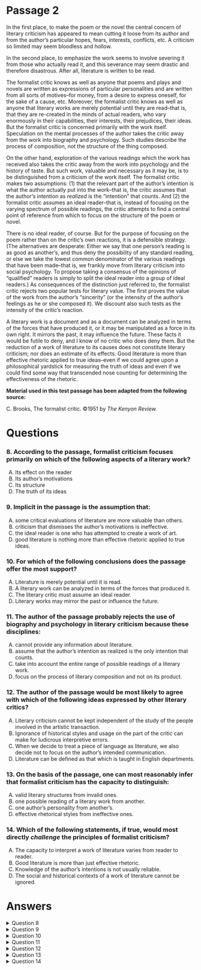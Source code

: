 # Passage 2
In the first place, to make the poem or the novel the central concern of literary criticism has appeared to mean cutting it loose from its author and from the author’s particular hopes, fears, interests, conflicts, etc. A criticism so limited may seem bloodless and hollow.

In the second place, to emphasize the work seems to involve severing it from those who actually read it, and this severance may seem drastic and therefore disastrous. After all, literature is written to be read.

The formalist critic knows as well as anyone that poems and plays and novels are written as expressions of particular personalities and are written from all sorts of motives–for money, from a desire to express oneself, for the sake of a cause, etc. Moreover, the formalist critic knows as well as anyone that literary works are merely potential until they are read–that is, that they are re-created in the minds of actual readers, who vary enormously in their capabilities, their interests, their prejudices, their ideas. But the formalist critic is concerned primarily with the work itself. Speculation on the mental processes of the author takes the critic away from the work into biography and psychology. Such studies describe the process of composition, not the structure of the thing composed.

On the other hand, exploration of the various readings which the work has received also takes the critic away from the work into psychology and the history of taste. But such work, valuable and necessary as it may be, is to be distinguished from a criticism of the work itself. The formalist critic makes two assumptions: (1) that the relevant part of the author’s intention is what the author actually put into the work–that is, the critic assumes that the author’s intention as *realized* is the “intention” that counts. And (2) the formalist critic assumes an ideal reader–that is, instead of focusing on the varying spectrum of possible readings, the critic attempts to find a central point of reference from which to focus on the structure of the poem or novel.

There is no ideal reader, of course. But for the purpose of focusing on the poem rather than on the critic’s own reactions, it is a defensible strategy. (The alternatives are desperate: Either we say that one person’s reading is as good as another’s, and thus deny the possibility of any standard reading, or else we take the lowest common denominator of the various readings that have been made–that is, we frankly move from literary criticism into social psychology. To propose taking a consensus of the opinions of “qualified” readers is simply to split the ideal reader into a group of ideal readers.) As consequences of the distinction just referred to, the formalist critic rejects two popular tests for literary value. The first proves the value of the work from the author’s “sincerity” (or the intensity of the author’s feelings as he or she composed it). We discount also such tests as the intensity of the critic’s reaction.

A literary work is a document and as a document can be analyzed in terms of the forces that have produced it, or it may be manipulated as a force in its own right. It mirrors the past, it may influence the future. These facts it would be futile to deny, and I know of no critic who does deny them. But the reduction of a work of literature to its causes does not constitute literary criticism; nor does an estimate of its effects. Good literature is more than effective rhetoric applied to true ideas–even if we could agree upon a philosophical yardstick for measuring the truth of ideas and even if we could find some way that transcended nose counting for determining the effectiveness of the rhetoric.

**Material used in this test passage has been adapted from the following source:**

C. Brooks, The formalist critic. ©1951 by *The Kenyon Review.*

# Questions
### 8. According to the passage, formalist criticism focuses primarily on which of the following aspects of a literary work?
<ol type="A">
  <li>Its effect on the reader</li>
  <li>Its author’s motivations</li>
  <li>Its structure</li>
  <li>The truth of its ideas</li>
</ol>

### 9. Implicit in the passage is the assumption that:
<ol type="A">
  <li>some critical evaluations of literature are more valuable than others.</li>
  <li>criticism that dismisses the author’s motivations is ineffective.</li>
  <li>the ideal reader is one who has attempted to create a work of art.</li>
  <li>good literature is nothing more than effective rhetoric applied to true ideas.</li>
</ol>

### 10. For which of the following conclusions does the passage offer the most support?
<ol type="A">
  <li>Literature is merely potential until it is read.</li>
  <li>A literary work can be analyzed in terms of the forces that produced it.</li>
  <li>The literary critic must assume an ideal reader.</li>
  <li>Literary works may mirror the past or influence the future.</li>
</ol>

### 11. The author of the passage probably rejects the use of biography and psychology in literary criticism because these disciplines:
<ol type="A">
  <li>cannot provide any information about literature.</li>
  <li>assume that the author’s intention as realized is the only intention that counts.</li>
  <li>take into account the entire range of possible readings of a literary work.</li>
  <li>focus on the process of literary composition and not on its product.</li>
</ol>

### 12. The author of the passage would be most likely to agree with which of the following ideas expressed by other literary critics?
<ol type="A">
  <li>Literary criticism cannot be kept independent of the study of the people involved in the artistic transaction.</li>
  <li>Ignorance of historical styles and usage on the part of the critic can make for ludicrous interpretive errors.</li>
  <li>When we decide to treat a piece of language as literature, we also decide not to focus on the author’s intended communication.</li>
  <li>Literature can be defined as that which is taught in English departments.</li>
</ol>

### 13. On the basis of the passage, one can most reasonably infer that formalist criticism has the capacity to distinguish:
<ol type="A">
  <li>valid literary structures from invalid ones.</li>
  <li>one possible reading of a literary work from another.</li>
  <li>one author’s personality from another’s.</li>
  <li>effective rhetorical styles from ineffective ones.</li>
</ol>

### 14. Which of the following statements, if true, would most directly *challenge* the principles of formalist criticism?
<ol type="A">
  <li>The capacity to interpret a work of literature varies from reader to reader.</li>
  <li>Good literature is more than just effective rhetoric.</li>
  <li>Knowledge of the author’s intentions is not usually reliable.</li>
  <li>The social and historical contexts of a work of literature cannot be ignored.</li>
</ol>

# Answers
<details>
  <summary>Question 8</summary>
  <b>Solution</b>: The correct answer is <b>C</b>.

  <ol type="A">
    <li>The passage states that “instead of focusing on the varying spectrum of possible readings, the [formalist] critic attempts to find a central point of reference from which to focus on the structure of the poem or novel”.</li>
    <li>The passage argues that “speculation on the mental processes of the author [describes] the process of composition, not the structure of the thing composed” and therefore that “the reduction of a work of literature to its causes does not constitute literary criticism”.</li>
    <li>According to the passage, “the formalist critic is concerned primarily with the work itself . . . the structure of the thing composed”.</li>
    <li>The formalist critic’s stated concern with aesthetic criteria (see <i>rationale C</i>) implies less concern with the truthfulness of literary content, as does the assertion that “good literature is more than effective rhetoric applied to true ideas–even if we could agree upon a philosophical yardstick for measuring the truth of ideas”.</li>
  </ol>
</details>

<details>
  <summary>Question 9</summary>
  <b>Solution</b>: The correct answer is <b>A</b>.

  <ol type="A">
    <li>The assumption that critical evaluations focused on structural aspects of a work are more valuable than are those focused on its author or its readers is evident in the assertion that “the reduction of a work of literature to its causes does not constitute literary criticism; nor does an estimate of its effects”.</li>
    <li>In defending the decision by formalist critics not to speculate on the mental processes of authors, the passage states that “the formalist critic knows as well as anyone that poems and plays and novels are written as expressions of particular personalities and are written from all sorts of motives”. Neither this statement nor any in the passage suggests that criticism that disregards motivation is ineffective.</li>
    <li>Since the evocation of an ideal reader is only a strategy in the critic’s attempt to focus on the structure of a work rather than on the critic’s personal responses to it, the passage assumes no characteristics of the ideal reader.</li>
    <li>The statement that “good literature is more than effective rhetoric applied to true ideas” excludes this interpretation.</li>
  </ol>
</details>

<details>
  <summary>Question 10</summary>
  <b>Solution</b>: The correct answer is <b>C</b>.

  <ol type="A">
    <li>The statement that literary works are merely potential until they are read requires no support; it is a truism that “the formalist critic knows as well as anyone”.</li>
    <li>The conclusion that a literary work can be analyzed in terms of the forces that produced it is presented as self-evident, because it is true of any document.</li>
    <li>The need to evaluate literature from the perspective of an ideal reader, which is presented as one of two premises of formalist criticism, is supported by the argument that the alternatives are either to accept all interpretations as equally valid or to take as correct the most common opinion about a text. The passage author rejects both proposals for avoiding the assumption of an ideal reader as “desperate”–i.e., not true alternatives. The reasoning supporting this conclusion is that the first proposal would in effect simply split the ideal reader into a group of ideal readers, while the second would enter the area of social psychology–i.e., the consensus of responses to a work would reveal more about its readers than about its literary merit.</li>
    <li>No support is offered for the propositions that a literary work mirrors the past and it may influence the future. They are classified as “facts it would be futile to deny, and I know of no critic who does deny them”.</li>
  </ol>
</details>

<details>
  <summary>Question 11</summary>
  <b>Solution</b>: The correct answer is <b>D</b>.

  <ol type="A">
    <li>The passage author acknowledges that “such work [may be] valuable and necessary”. Implicitly, however, its value and necessity are the responsibility of biographers, historians, and psychologists, not of literary critics (see <i>rationale D</i>).</li>
    <li>According to the passage author, it is the formalist critic for whom the intention as realized–i.e., the finished work–is the only relevant consideration. Conversely, it is the proper role of biography and psychology to consider the intention within the author’s mind.</li>
    <li>The passage asserts that one alternative to an analysis of the poem itself is that “we take the lowest common denominator of the various readings that have been made–that is, we frankly move from literary criticism into social psychology”. This assertion does not reject psychology (biography is not at issue in this regard) because it might study the effects of literature on readers; it rejects this psychological approach for critics because it “does not constitute literary criticism”.</li>
    <li>To use biography in literary criticism would be to consider facts about an author’s life; to use psychology would be to speculate about the inner life of an author or of those who have commented on a literary work. The passage author contends that the application of either of these disciplines to an author is inappropriate for a literary critic because both “describe the process of composition, not the structure of the thing composed”. The argument against a critic’s using psychology to explore the various ways that readers have understood a work is that this investigation, too, “is to be distinguished from a criticism of the work itself”.</li>
  </ol>
</details>

<details>
  <summary>Question 12</summary>
  <b>Solution</b>: The correct answer is <b>C</b>.

  <ol type="A">
    <li>The passage argument for making “the poem or the novel the central concern of literary criticism” indicates that the passage author would disagree with the idea that literary criticism cannot be separated from the study of the people (presumably authors and readers) involved in the artistic transaction.</li>
    <li>The references in this response to historical writing styles and word usage as well as to the interpretation of the author’s intended meaning implicitly assume that these concerns are relevant to literary criticism. The passage author disputes this assumption and therefore would not accept concern over a critic’s interpretive errors due to ignorance of history as a valid issue.</li>
    <li>The declarations that “good literature is more than effective rhetoric applied to true ideas” and that “the relevant part of the author’s intention is what the author actually put into the work” imply the passage author’s agreement with the proposition that once a piece of language is classified as literature, its author’s intentions are of only peripheral interest.</li>
    <li>The passage indicates that literature includes “poems and plays and novels”, argues that it should be evaluated on the basis of its “structure”, acknowledges that “literary works are merely potential until they are read”, and asserts that “good literature is more than effective rhetoric applied to true ideas”. Beyond these hints, it does not define the concept <i>literature</i>, so the passage author’s response to the assertion that it is that which is taught in English departments cannot be inferred with justifiable confidence.</li>
  </ol>
</details>

<details>
  <summary>Question 13</summary>
  <b>Solution</b>: The correct answer is <b>A</b>.

  <ol type="A">
    <li>The passage theme that formalist criticism confines its analyses to the structure of literary works implies the existence of formal criteria that enable critics to distinguish valid from invalid structures.</li>
    <li>The question of whether formalist criticism has the capacity to distinguish possible interpretations of a literary work is meaningless if the passage argument is accepted because this ability is not relevant to criticism. “Instead of focusing on the varying spectrum of possible readings, the critic attempts to find a central point of reference”.</li>
    <li>The question of whether formalist criticism has the capacity to distinguish authors on the basis of their personalities is meaningless if the passage argument is accepted because this ability is not relevant to criticism. “The formalist critic knows as well as anyone that poems and plays and novels are written as expressions of particular personalities and are written from all sorts of motives [but] speculation on the mental processes of the author takes the critic away from the work into [other disciplines that] describe the process of composition, not the structure of the thing composed”.</li>
    <li>This response is moot for two reasons. First, the <i>effectiveness</i> dimension in literature can refer only to the effect of a work on its readers, not a legitimate concern for critics (see <i>rationale B</i>). Second, the response suggests that the term <i>rhetorical style</i> is equivalent to <i>literary style</i>, a dubious assumption if the passage argument is accepted, since “good literature is more than effective rhetoric applied to true ideas–even if we could find some way that transcended nose counting for determining the effectiveness of the rhetoric”.</li>
  </ol>
</details>

<details>
  <summary>Question 14</summary>
  <b>Solution</b>: The correct answer is <b>D</b>.

  <ol type="A">
    <li>This response is quoted verbatim from the passage statement that “the formalist critic knows as well as anyone that literary works are re-created in the minds of actual readers, who vary enormously in their capabilities, their interests, their prejudices, their ideas”.</li>
    <li>This assertion echoes the words used by the passage author in defending the formalist proposition that attention to either the causes or the effects of literature does not constitute literary criticism: “Good literature is more than effective rhetoric applied to true ideas”.</li>
    <li>The statement that knowledge of the author’s intentions is not usually reliable (implying that such knowledge is possible and sometimes is reliable) does not challenge the passage argument that such knowledge– “even if we could agree upon a philosophical yardstick for measuring the truth of ideas”–is not properly a concern of literary criticism (see <i>rationale D</i>).</li>
    <li>The passage states as a principle of formalist criticism that “the reduction of a work of literature to its causes does not constitute literary criticism”. Therefore a formalist critic does not indulge in “speculation on the mental processes of the author”. The assertion that the social and historical contexts of a work of literature cannot be ignored would directly challenge this principle, since it implies that attention to the social circumstances that formed the author’s mind provides information relevant to the critical analysis of the work of literature.</li>
  </ol>
</details>
